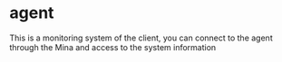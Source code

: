 # agent
This is a monitoring system of the client, you can connect to the agent through the Mina and access to the system information
